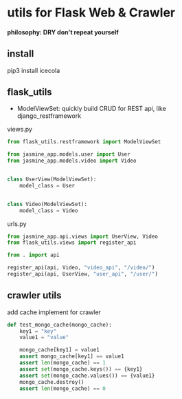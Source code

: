 # utils for Flask Web & Crawler

#### philosophy: DRY don't repeat yourself

## install

pip3 install icecola

## flask_utils

- ModelViewSet: quickly build CRUD for REST api, like django_restframework

views.py
```python
from flask_utils.restframework import ModelViewSet

from jasmine_app.models.user import User
from jasmine_app.models.video import Video


class UserView(ModelViewSet):
    model_class = User


class Video(ModelViewSet):
    model_class = Video

```

urls.py
```python
from jasmine_app.api.views import UserView, Video
from flask_utils.views import register_api

from . import api

register_api(api, Video, "video_api", "/video/")
register_api(api, UserView, "user_api", "/user/")

```

## crawler utils

add cache implement for crawler

```python
def test_mongo_cache(mongo_cache):
    key1 = "key"
    value1 = "value"

    mongo_cache[key1] = value1
    assert mongo_cache[key1] == value1
    assert len(mongo_cache) == 1
    assert set(mongo_cache.keys()) == {key1}
    assert set(mongo_cache.values()) == {value1}
    mongo_cache.destroy()
    assert len(mongo_cache) == 0

```
